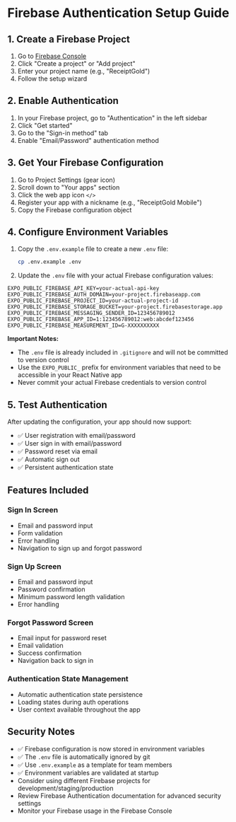 # Firebase Authentication Setup Guide

## 1. Create a Firebase Project

1. Go to [Firebase Console](https://console.firebase.google.com/)
2. Click "Create a project" or "Add project"
3. Enter your project name (e.g., "ReceiptGold")
4. Follow the setup wizard

## 2. Enable Authentication

1. In your Firebase project, go to "Authentication" in the left sidebar
2. Click "Get started"
3. Go to the "Sign-in method" tab
4. Enable "Email/Password" authentication method

## 3. Get Your Firebase Configuration

1. Go to Project Settings (gear icon)
2. Scroll down to "Your apps" section
3. Click the web app icon `</>`
4. Register your app with a nickname (e.g., "ReceiptGold Mobile")
5. Copy the Firebase configuration object

## 4. Configure Environment Variables

1. Copy the `.env.example` file to create a new `.env` file:
   ```bash
   cp .env.example .env
   ```

2. Update the `.env` file with your actual Firebase configuration values:

```env
EXPO_PUBLIC_FIREBASE_API_KEY=your-actual-api-key
EXPO_PUBLIC_FIREBASE_AUTH_DOMAIN=your-project.firebaseapp.com
EXPO_PUBLIC_FIREBASE_PROJECT_ID=your-actual-project-id
EXPO_PUBLIC_FIREBASE_STORAGE_BUCKET=your-project.firebasestorage.app
EXPO_PUBLIC_FIREBASE_MESSAGING_SENDER_ID=123456789012
EXPO_PUBLIC_FIREBASE_APP_ID=1:123456789012:web:abcdef123456
EXPO_PUBLIC_FIREBASE_MEASUREMENT_ID=G-XXXXXXXXXX
```

**Important Notes:**
- The `.env` file is already included in `.gitignore` and will not be committed to version control
- Use the `EXPO_PUBLIC_` prefix for environment variables that need to be accessible in your React Native app
- Never commit your actual Firebase credentials to version control

## 5. Test Authentication

After updating the configuration, your app should now support:

- ✅ User registration with email/password
- ✅ User sign in with email/password
- ✅ Password reset via email
- ✅ Automatic sign out
- ✅ Persistent authentication state

## Features Included

### Sign In Screen
- Email and password input
- Form validation
- Error handling
- Navigation to sign up and forgot password

### Sign Up Screen  
- Email and password input
- Password confirmation
- Minimum password length validation
- Error handling

### Forgot Password Screen
- Email input for password reset
- Email validation
- Success confirmation
- Navigation back to sign in

### Authentication State Management
- Automatic authentication state persistence
- Loading states during auth operations
- User context available throughout the app

## Security Notes

- ✅ Firebase configuration is now stored in environment variables
- ✅ The `.env` file is automatically ignored by git
- ✅ Use `.env.example` as a template for team members
- ✅ Environment variables are validated at startup
- Consider using different Firebase projects for development/staging/production
- Review Firebase Authentication documentation for advanced security settings
- Monitor your Firebase usage in the Firebase Console
